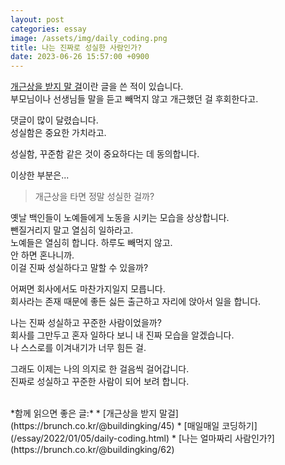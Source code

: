```yaml
---
layout: post
categories: essay
image: /assets/img/daily_coding.png
title: 나는 진짜로 성실한 사람인가?
date: 2023-06-26 15:57:00 +0900
---
```


[개근상을 받지 말 걸](https://brunch.co.kr/@buildingking/45)이란 글을 쓴 적이 있습니다.  
부모님이나 선생님들 말을 듣고 빼먹지 않고 개근했던 걸 후회한다고.

댓글이 많이 달렸습니다.  
성실함은 중요한 가치라고.

성실함, 꾸준함 같은 것이 중요하다는 데 동의합니다.

이상한 부분은...
> 개근상을 타면 정말 성실한 걸까?

옛날 백인들이 노예들에게 노동을 시키는 모습을 상상합니다.    
뺀질거리지 말고 열심히 일하라고.  
노예들은 열심히 합니다. 하루도 빼먹지 않고.  
안 하면 혼나니까.  
이걸 진짜 성실하다고 말할 수 있을까?

어쩌면 회사에서도 마찬가지일지 모릅니다.  
회사라는 존재 때문에 좋든 싫든 출근하고 자리에 앉아서 일을 합니다.  

나는 진짜 성실하고 꾸준한 사람이었을까?  
회사를 그만두고 혼자 일하다 보니 내 진짜 모습을 알겠습니다.  
나 스스로를 이겨내기가 너무 힘든 걸.

그래도 이제는 나의 의지로 한 걸음씩 걸어갑니다.  
진짜로 성실하고 꾸준한 사람이 되어 보려 합니다.

<br>
*함께 읽으면 좋은 글:*
* [개근상을 받지 말걸](https://brunch.co.kr/@buildingking/45)
* [매일매일 코딩하기](/essay/2022/01/05/daily-coding.html)
* [나는 얼마짜리 사람인가?](https://brunch.co.kr/@buildingking/62)